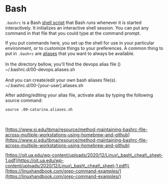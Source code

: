 # Bash

`.bashrc` is a Bash [shell script](http://en.wikipedia.org/wiki/Shell\_script) that Bash runs whenever it is started interactively. It initializes an interactive shell session. You can put any command in that file that you could type at the command prompt.

If you put commands here, you set up the shell for use in your particular environment, or to customize things to your preferences. A common thing to put in `.bashrc` are [aliases](http://en.wikipedia.org/wiki/Alias\_\(command\)) that you want to always be available.\
\
In the directory bellow, you'll find the devops alias file ()\
\~/.bashrc.d/00-devops.aliases.sh\
\
And you can create/edit your own bash aliases file(s).\
\~/.bashrc.d/00-\[your-user].aliases.sh



After adding/editing your alias file, activate alias by typing the following source command:

`source .00-catarina.aliases.sh`

\
\
[https://www.si.edu/tbma/resource/method-maintaining-bashrc-file-across-multiple-workstations-using-homebrew-and-github](https://www.si.edu/tbma/resource/method-maintaining-bashrc-file-across-multiple-workstations-using-homebrew-and-github)

[https://oit.ua.edu/wp-content/uploads/2020/12/Linux\_bash\_cheat\_sheet-1.pdf](https://oit.ua.edu/wp-content/uploads/2020/12/Linux\_bash\_cheat\_sheet-1.pdf)\
\
[https://linuxhandbook.com/grep-command-examples/](https://linuxhandbook.com/grep-command-examples/)
